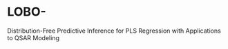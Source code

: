 # LOBO-
Distribution-Free Predictive Inference for PLS Regression with Applications to QSAR Modeling
